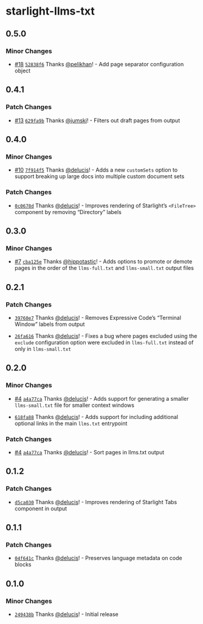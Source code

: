 # starlight-llms-txt

## 0.5.0

### Minor Changes

- [#18](https://github.com/delucis/starlight-llms-txt/pull/18) [`52838f6`](https://github.com/delucis/starlight-llms-txt/commit/52838f63fc5280436982880744921dac923d4be2) Thanks [@pelikhan](https://github.com/pelikhan)! - Add page separator configuration object

## 0.4.1

### Patch Changes

- [#13](https://github.com/delucis/starlight-llms-txt/pull/13) [`629fa9b`](https://github.com/delucis/starlight-llms-txt/commit/629fa9b00444a70ebf9aac3e15375f400f8a10cc) Thanks [@jumski](https://github.com/jumski)! - Filters out draft pages from output

## 0.4.0

### Minor Changes

- [#10](https://github.com/delucis/starlight-llms-txt/pull/10) [`7f914f5`](https://github.com/delucis/starlight-llms-txt/commit/7f914f526dbe504ed3e3763864fd9ec1d5150d0d) Thanks [@delucis](https://github.com/delucis)! - Adds a new `customSets` option to support breaking up large docs into multiple custom document sets

### Patch Changes

- [`0c0678d`](https://github.com/delucis/starlight-llms-txt/commit/0c0678da19f1f9981f808a1fa0e1a01c77a26b4d) Thanks [@delucis](https://github.com/delucis)! - Improves rendering of Starlight’s `<FileTree>` component by removing “Directory” labels

## 0.3.0

### Minor Changes

- [#7](https://github.com/delucis/starlight-llms-txt/pull/7) [`cba125e`](https://github.com/delucis/starlight-llms-txt/commit/cba125ed259601895ba78f6da95a55564b914470) Thanks [@hippotastic](https://github.com/hippotastic)! - Adds options to promote or demote pages in the order of the `llms-full.txt` and `llms-small.txt` output files

## 0.2.1

### Patch Changes

- [`39760e7`](https://github.com/delucis/starlight-llms-txt/commit/39760e70e921b685bc6dc6a5338f8f80bf79e57e) Thanks [@delucis](https://github.com/delucis)! - Removes Expressive Code’s “Terminal Window” labels from output

- [`26fa616`](https://github.com/delucis/starlight-llms-txt/commit/26fa616793798bda41911bfe7dc229475f89db26) Thanks [@delucis](https://github.com/delucis)! - Fixes a bug where pages excluded using the `exclude` configuration option were excluded in `llms-full.txt` instead of only in `llms-small.txt`

## 0.2.0

### Minor Changes

- [#4](https://github.com/delucis/starlight-llms-txt/pull/4) [`a4a77ca`](https://github.com/delucis/starlight-llms-txt/commit/a4a77ca433b7cee7cbeb3c603498e760cd037867) Thanks [@delucis](https://github.com/delucis)! - Adds support for generating a smaller `llms-small.txt` file for smaller context windows

- [`618fa88`](https://github.com/delucis/starlight-llms-txt/commit/618fa882d29bc4b7ce054392c9b65d97ce1ceb82) Thanks [@delucis](https://github.com/delucis)! - Adds support for including additional optional links in the main `llms.txt` entrypoint

### Patch Changes

- [#4](https://github.com/delucis/starlight-llms-txt/pull/4) [`a4a77ca`](https://github.com/delucis/starlight-llms-txt/commit/a4a77ca433b7cee7cbeb3c603498e760cd037867) Thanks [@delucis](https://github.com/delucis)! - Sort pages in llms.txt output

## 0.1.2

### Patch Changes

- [`d5ca030`](https://github.com/delucis/starlight-llms-txt/commit/d5ca0307192585f141164dd8328f244f32db5a90) Thanks [@delucis](https://github.com/delucis)! - Improves rendering of Starlight Tabs component in output

## 0.1.1

### Patch Changes

- [`04f641c`](https://github.com/delucis/starlight-llms-txt/commit/04f641c48dd70acf480c80df26d9e2f774510428) Thanks [@delucis](https://github.com/delucis)! - Preserves language metadata on code blocks

## 0.1.0

### Minor Changes

- [`249438b`](https://github.com/delucis/starlight-llms-txt/commit/249438b23d2998ef79a1bbb19ac7a532938f7ade) Thanks [@delucis](https://github.com/delucis)! - Initial release
